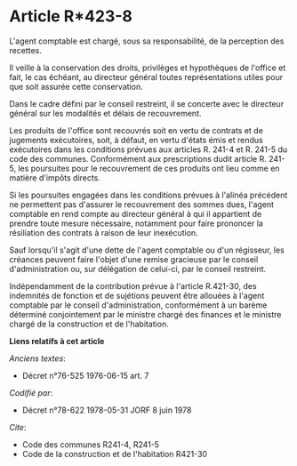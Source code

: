 # Article R*423-8

L'agent comptable est chargé, sous sa responsabilité, de la perception des recettes.

Il veille à la conservation des droits, privilèges et hypothèques de l'office et fait, le cas échéant, au directeur général
toutes représentations utiles pour que soit assurée cette conservation.

Dans le cadre défini par le conseil restreint, il se concerte avec le directeur général sur les modalités et délais de
recouvrement.

Les produits de l'office sont recouvrés soit en vertu de contrats et de jugements exécutoires, soit, à défaut, en vertu
d'états émis et rendus exécutoires dans les conditions prévues aux articles R. 241-4 et R. 241-5 du code des communes.
Conformément aux prescriptions dudit article R. 241-5, les poursuites pour le recouvrement de ces produits ont lieu comme en
matière d'impôts directs.

Si les poursuites engagées dans les conditions prévues à l'alinéa précédent ne permettent pas d'assurer le recouvrement des
sommes dues, l'agent comptable en rend compte au directeur général à qui il appartient de prendre toute mesure nécessaire,
notamment pour faire prononcer la résiliation des contrats à raison de leur inexécution.

Sauf lorsqu'il s'agit d'une dette de l'agent comptable ou d'un régisseur, les créances peuvent faire l'objet d'une remise
gracieuse par le conseil d'administration ou, sur délégation de celui-ci, par le conseil restreint.

Indépendamment de la contribution prévue à l'article R.421-30, des indemnités de fonction et de sujétions peuvent être
allouées à l'agent comptable par le conseil d'administration, conformément à un barème déterminé conjointement par le
ministre chargé des finances et le ministre chargé de la construction et de l'habitation.

**Liens relatifs à cet article**

_Anciens textes_:

  - Décret n°76-525 1976-06-15 art. 7

_Codifié par_:

  - Décret n°78-622 1978-05-31 JORF 8 juin 1978

_Cite_:

  - Code des communes R241-4, R241-5
  - Code de la construction et de l'habitation R421-30
